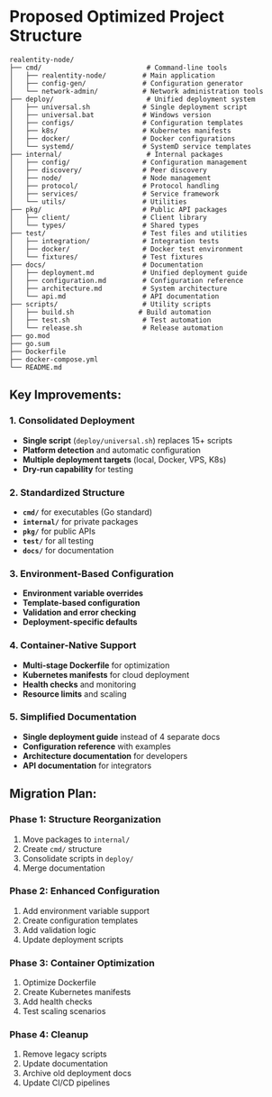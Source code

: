 # Proposed Optimized Project Structure

```
realentity-node/
├── cmd/                          # Command-line tools
│   ├── realentity-node/         # Main application
│   ├── config-gen/              # Configuration generator
│   └── network-admin/           # Network administration tools
├── deploy/                       # Unified deployment system
│   ├── universal.sh             # Single deployment script
│   ├── universal.bat            # Windows version
│   ├── configs/                 # Configuration templates
│   ├── k8s/                     # Kubernetes manifests
│   ├── docker/                  # Docker configurations
│   └── systemd/                 # SystemD service templates
├── internal/                     # Internal packages
│   ├── config/                  # Configuration management
│   ├── discovery/               # Peer discovery
│   ├── node/                    # Node management
│   ├── protocol/                # Protocol handling
│   ├── services/                # Service framework
│   └── utils/                   # Utilities
├── pkg/                         # Public API packages
│   ├── client/                  # Client library
│   └── types/                   # Shared types
├── test/                        # Test files and utilities
│   ├── integration/             # Integration tests
│   ├── docker/                  # Docker test environment
│   └── fixtures/                # Test fixtures
├── docs/                        # Documentation
│   ├── deployment.md            # Unified deployment guide
│   ├── configuration.md         # Configuration reference
│   ├── architecture.md          # System architecture
│   └── api.md                   # API documentation
├── scripts/                     # Utility scripts
│   ├── build.sh                # Build automation
│   ├── test.sh                  # Test automation
│   └── release.sh               # Release automation
├── go.mod
├── go.sum
├── Dockerfile
├── docker-compose.yml
└── README.md
```

## Key Improvements:

### 1. Consolidated Deployment
- **Single script** (`deploy/universal.sh`) replaces 15+ scripts
- **Platform detection** and automatic configuration
- **Multiple deployment targets** (local, Docker, VPS, K8s)
- **Dry-run capability** for testing

### 2. Standardized Structure
- **`cmd/`** for executables (Go standard)
- **`internal/`** for private packages
- **`pkg/`** for public APIs
- **`test/`** for all testing
- **`docs/`** for documentation

### 3. Environment-Based Configuration
- **Environment variable overrides**
- **Template-based configuration**
- **Validation and error checking**
- **Deployment-specific defaults**

### 4. Container-Native Support
- **Multi-stage Dockerfile** for optimization
- **Kubernetes manifests** for cloud deployment
- **Health checks** and monitoring
- **Resource limits** and scaling

### 5. Simplified Documentation
- **Single deployment guide** instead of 4 separate docs
- **Configuration reference** with examples
- **Architecture documentation** for developers
- **API documentation** for integrators

## Migration Plan:

### Phase 1: Structure Reorganization
1. Move packages to `internal/`
2. Create `cmd/` structure
3. Consolidate scripts in `deploy/`
4. Merge documentation

### Phase 2: Enhanced Configuration
1. Add environment variable support
2. Create configuration templates
3. Add validation logic
4. Update deployment scripts

### Phase 3: Container Optimization
1. Optimize Dockerfile
2. Create Kubernetes manifests
3. Add health checks
4. Test scaling scenarios

### Phase 4: Cleanup
1. Remove legacy scripts
2. Update documentation
3. Archive old deployment docs
4. Update CI/CD pipelines
